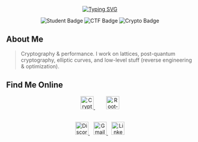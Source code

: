 <!-- Banner / aesthetic header -->
<p align="center">
  <!--<img src="https://i.imgur.com/5Li1pya.gif" width="200px" alt="Avatar"><br><br> -->
<a href="https://git.io/typing-svg"><img src="https://readme-typing-svg.herokuapp.com?font=Fira+Code&duration=1500&center=true&vCenter=true&multiline=true&repeat=false&width=435&height=150&lines=Hi+I'm+Paul+Vi%C3%A9+aka+Garab;CTF+player+(mostly+crypto);Student+%40+T%C3%A9l%C3%A9com+Paris;Working+currently+on+lattice+crypto" alt="Typing SVG" /></a>
</p>

<p align="center">
  <img src="https://img.shields.io/badge/Student-🎓-blue?style=for-the-badge" alt="Student Badge" />
  <img src="https://img.shields.io/badge/CTF%20Player-🏴-green?style=for-the-badge" alt="CTF Badge" />
  <img src="https://img.shields.io/badge/Crypto-🔐-purple?style=for-the-badge" alt="Crypto Badge" />
</p>


## About Me
> Cryptography & performance.
> I work on lattices, post-quantum cryptography, elliptic curves, and low-level stuff (reverse engineering & optimization).

## Find Me Online

<!-- CTF Platforms -->
<p align="center">
  <a href="https://cryptohack.org/user/Garab/" target="_blank" style="margin: 0 15px;">
    <img src="https://cryptohack.org/static/favicon/android-icon-192x192.png" alt="CryptoHack" height="35" />
  </a>
  <a href="https://www.root-me.org/Garab" target="_blank" style="margin: 0 15px;">
    <img src="https://pbs.twimg.com/profile_images/925763062837252096/43MyHYBN_400x400.jpg" alt="Root‑Me" height="35" />
  </a>
</p>

<br>

<!-- Contact & Social -->
<div align="center">
  <a href="https://discordapp.com/users/.garab." target="_blank" style="margin: 0 5px;">
    <img src="https://img.shields.io/static/v1?message=Discord&logo=discord&color=7289DA&style=for-the-badge" alt="Discord" height="35" />
  </a>
  <a href="mailto:garabpro@gmail.com" target="_blank" style="margin: 0 5px;">
    <img src="https://img.shields.io/static/v1?message=Gmail&logo=gmail&color=D14836&style=for-the-badge" alt="Gmail" height="35" />
  </a>
  <a href="https://www.linkedin.com/in/paul-vie/" target="_blank" style="margin: 0 5px;">
    <img src="https://img.shields.io/static/v1?message=LinkedIn&logo=linkedin&color=0077B5&style=for-the-badge" alt="LinkedIn" height="35" />
  </a>
</div>

<!--

## Tech Stack

<div align="center">
  <table align="center" cellspacing="20" cellpadding="10">
    <tr valign="middle">
      <td>
        <table cellspacing="15" cellpadding="5">
          <tr>
            <td><img src="https://cdn.jsdelivr.net/gh/devicons/devicon/icons/python/python-original.svg" height="40" alt="Python"/></td>
            <td><img src="https://cdn.jsdelivr.net/gh/devicons/devicon/icons/c/c-original.svg" height="40" alt="C"/></td>
          </tr>
          <tr>
            <td><img src="https://upload.wikimedia.org/wikipedia/commons/thumb/1/18/ISO_C%2B%2B_Logo.svg/1822px-ISO_C%2B%2B_Logo.svg.png" height="40" alt="C++"/></td>
            <td><img src="https://cdn.jsdelivr.net/gh/devicons/devicon/icons/ocaml/ocaml-original.svg" height="40" alt="OCaml"/></td>
          </tr>
          <tr>
            <td><img src="https://cdn.jsdelivr.net/gh/devicons/devicon/icons/java/java-original.svg" height="40" alt="Java"/></td>
            <td><img src="https://cdn.jsdelivr.net/gh/devicons/devicon/icons/go/go-original.svg" height="40" alt="Go"/></td>
          </tr>
          <tr>
            <td><img src="https://www.rust-lang.org/logos/rust-logo-512x512.png" height="40" alt="Rust"/></td>
            <td><img src="https://cdn.jsdelivr.net/gh/devicons/devicon/icons/numpy/numpy-original.svg" height="40" alt="NumPy"/></td>
          </tr>
          <tr>
            <td><img src="https://avatars.githubusercontent.com/u/23187665?s=280&v=4" height="40" alt="CuPy"/></td>
            <td><img src="https://www.svgrepo.com/download/373541/cuda.svg" height="40" alt="CUDA"/></td>
          </tr>
        </table>
      </td>
      <td>
        <img src="https://github-readme-stats.vercel.app/api/top-langs/?username=plvie&exclude_repo=plvie.github.io&layout=donut-vertical&theme=tokyonight" alt="Top programming languages" width="240" />
      </td>
    </tr>
  </table>
</div> 

-->
